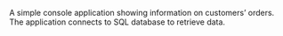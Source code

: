 A simple console application showing information on customers’ orders.
The application connects to SQL database to retrieve data.

